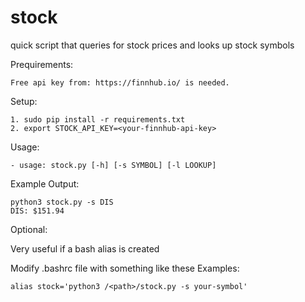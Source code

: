 # stock

quick script that queries for stock prices and looks up stock symbols

Prequirements:

    Free api key from: https://finnhub.io/ is needed.

Setup:

    1. sudo pip install -r requirements.txt
    2. export STOCK_API_KEY=<your-finnhub-api-key>

Usage:

    - usage: stock.py [-h] [-s SYMBOL] [-l LOOKUP]

Example Output:

    python3 stock.py -s DIS
    DIS: $151.94


Optional:

Very useful if a bash alias is created

Modify .bashrc file with something like these Examples:

    alias stock='python3 /<path>/stock.py -s your-symbol'
